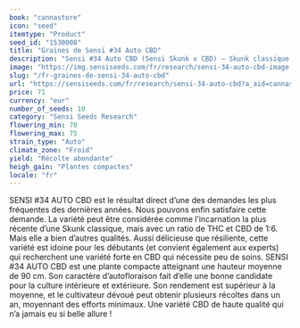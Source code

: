 ```yaml
---
book: "cannastore"
icon: "seed"
itemtype: "Product"
seed_id: "1530008"
title: "Graines de Sensi #34 Auto CBD"
description: "Sensi #34 Auto CBD (Sensi Skunk x CBD) – Skunk classique croisée à un cultivar de qualité fort en CBD parfait pour tout niveau d’expérience. Achetez vos graines ici."
image: "https://img.sensiseeds.com/fr/research/sensi-34-auto-cbd-image.png"
slug: "/fr-graines-de-sensi-34-auto-cbd"
url: "https://sensiseeds.com/fr/research/sensi-34-auto-cbd?a_aid=cannastore"
price: 71
currency: "eur"
number_of_seeds: 10
category: "Sensi Seeds Research"
flowering_min: 70
flowering_max: 75
strain_type: "Auto"
climate_zone: "Froid"
yield: "Récolte abondante"
heigh_gain: "Plantes compactes"
locale: "fr"
---
```

SENSI #34 AUTO CBD est le résultat direct d’une des demandes les plus fréquentes des dernières années. Nous pouvons enfin satisfaire cette demande. La variété peut être considérée comme l’incarnation la plus récente d’une Skunk classique, mais avec un ratio de THC et CBD de 1:6. Mais elle a bien d’autres qualités. Aussi délicieuse que résiliente, cette variété est idoine pour les débutants (et convient également aux experts) qui recherchent une variété forte en CBD qui nécessite peu de soins. SENSI #34 AUTO CBD est une plante compacte atteignant une hauteur moyenne de 90 cm. Son caractère d’autofloraison fait d’elle une bonne candidate pour la culture intérieure et extérieure. Son rendement est supérieur à la moyenne, et le cultivateur dévoué peut obtenir plusieurs récoltes dans un an, moyennant des efforts minimaux. Une variété CBD de haute qualité qui n’a jamais eu si belle allure !
